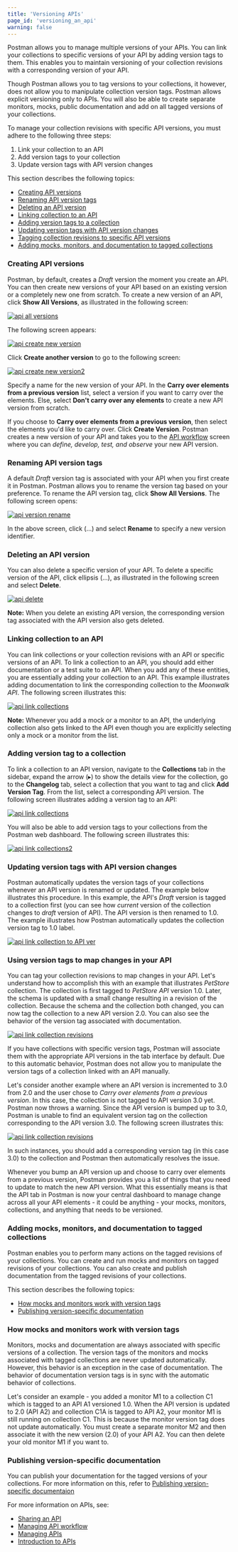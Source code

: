 ```yaml
---
title: 'Versioning APIs'
page_id: 'versioning_an_api'
warning: false
---
```


Postman allows you to manage multiple versions of your APIs. You can link your collections to specific versions of your API by adding version tags to them. This enables you to maintain versioning of your collection revisions with a corresponding version of your API.

Though Postman allows you to tag versions to your collections, it however, does not allow you to manipulate collection version tags. Postman allows explicit versioning only to APIs. You will also be able to create separate monitors, mocks, public documentation and add on all tagged versions of your collections.

To manage your collection revisions with specific API versions, you must adhere to the following three steps:

1. Link your collection to an API
2. Add version tags to your collection
3. Update version tags with API version changes

This section describes the following topics:

- [Creating API versions](#creating-api-versions)
- [Renaming API version tags](#renaming-api-version-tags)
- [Deleting an API version](#deleting-an-api-version)
- [Linking collection to an API](#linking-collection-to-an-api)
- [Adding version tags to a collection](#adding-version-tags-to-a-collection)
- [Updating version tags with API version changes](#updating-version-tags-with-api-version-changes)
- [Tagging collection revisions to specific API versions](#tagging-collection-revisions-to-specific-API-versions)
- [Adding mocks, monitors, and documentation to tagged collections](#adding-mocks,-monitors,-and-documentation-to-tagged-collections)

### Creating API versions

Postman, by default, creates a _Draft_ version the moment you create an API. You can then create new versions of your API based on an existing version or a completely new one from scratch. To create a new version of an API, click **Show All Versions**, as illustrated in the following screen:

[![api all versions](https://s3.amazonaws.com/postman-static-getpostman-com/postman-docs/API-Create1-Showallversions1.png)](https://s3.amazonaws.com/postman-static-getpostman-com/postman-docs/API-Create1-Showallversions1.png)

The following screen appears:

[![api create new version](https://s3.amazonaws.com/postman-static-getpostman-com/postman-docs/API-Create1-NewVersion1.png)](https://s3.amazonaws.com/postman-static-getpostman-com/postman-docs/API-Create1-NewVersion1.png)

Click **Create another version** to go to the following screen:

[![api create new version2](https://s3.amazonaws.com/postman-static-getpostman-com/postman-docs/API-Create1-NewVersion2.png)](https://s3.amazonaws.com/postman-static-getpostman-com/postman-docs/API-Create1-NewVersion2.png)

Specify a name for the new version of your API. In the **Carry over elements from a previous version** list, select a version if you want to carry over the elements. Else, select **Don't carry over any elements** to create a new API version from scratch.

If you choose to **Carry over elements from a previous version**, then select the elements you'd like to carry over. Click **Create Version**. Postman creates a new version of your API and takes you to the [API workflow](/docs/v6/postman/design_and_develop_apis/the_api_workflow) screen where you can _define, develop, test, and observe_ your new API version.

### Renaming API version tags

A default _Draft_ version tag is associated with your API when you first create it in Postman. Postman allows you to rename the version tag based on your preference. To rename the API version tag, click **Show All Versions**. The following screen opens:

[![api version rename](https://s3.amazonaws.com/postman-static-getpostman-com/postman-docs/API-Version-Rename1.png)](https://s3.amazonaws.com/postman-static-getpostman-com/postman-docs/API-Version-Rename1.png)

In the above screen, click (...) and select **Rename** to specify a new version identifier.

### Deleting an API version

You can also delete a specific version of your API. To delete a specific version of the API, click ellipsis (...), as illustrated in the following screen and select **Delete**.

[![api delete](https://s3.amazonaws.com/postman-static-getpostman-com/postman-docs/API-Delete-Version1.png)](https://s3.amazonaws.com/postman-static-getpostman-com/postman-docs/API-Delete-Version1.png)

**Note:** When you delete an existing API version, the corresponding version tag associated with the API version also gets deleted.

### Linking collection to an API

You can link collections or your collection revisions with an API or specific versions of an API. To link a collection to an API, you should add either documentation or a test suite to an API. When you add any of these entities, you are essentially adding your collection to an API. This example illustrates adding documentation to link the corresponding collection to the _Moonwalk API_. The following screen illustrates this:

[![api link collections](https://s3.amazonaws.com/postman-static-getpostman-com/postman-docs/API-Link-Collections4.gif)](https://s3.amazonaws.com/postman-static-getpostman-com/postman-docs/API-Link-Collections4.gif)

**Note:** Whenever you add a mock or a monitor to an API, the underlying collection also gets linked to the API even though you are explicitly selecting only a mock or a monitor from the list.

### Adding version tag to a collection

To link a collection to an API version, navigate to the **Collections** tab in the sidebar, expand the arrow (&#9656;) to show the details view for the collection, go to the **Changelog** tab, select a collection that you want to tag and click **Add Version Tag**. From the list, select a corresponding API version. The following screen illustrates adding a version tag to an API:

[![api link collections](https://s3.amazonaws.com/postman-static-getpostman-com/postman-docs/API-Link-Collections-vTag.gif)](https://s3.amazonaws.com/postman-static-getpostman-com/postman-docs/API-Link-Collections1.gif)

You will also be able to add version tags to your collections from the Postman web dashboard. The following screen illustrates this:

[![api link collections2](https://s3.amazonaws.com/postman-static-getpostman-com/postman-docs/API-Add-Version-to-Collection2.png)](https://s3.amazonaws.com/postman-static-getpostman-com/postman-docs/API-Link-Collections2.png)

### Updating version tags with API version changes

Postman automatically updates the version tags of your collections whenever an API version is renamed or updated. The example below illustrates this procedure. In this example, the API's _Draft_ version is tagged to a collection first (you can see how _current_ version of the collection changes to _draft_ version of API). The API version is then renamed to 1.0. The example illustrates how Postman automatically updates the collection version tag to 1.0 label.

[![api link collection to API ver](https://s3.amazonaws.com/postman-static-getpostman-com/postman-docs/API-Updating-Ver-Tags1.gif)](https://s3.amazonaws.com/postman-static-getpostman-com/postman-docs/API-Updating-Ver-Tags1.gif)

### Using version tags to map changes in your API

You can tag your collection revisions to map changes in your API. Let's understand how to accomplish this with an example that illustrates _PetStore_ collection. The collection is first tagged to _PetStore API_ version 1.0. Later, the schema is updated with a small change resulting in a revision of the collection. Because the schema and the collection both changed, you can now tag the collection to a new API version 2.0. You can also see the behavior of the version tag associated with documentation.

[![api link collection revisions](https://s3.amazonaws.com/postman-static-getpostman-com/postman-docs/API-versiontags-map-api-changes1.gif)](https://s3.amazonaws.com/postman-static-getpostman-com/postman-docs/API-versiontags-map-api-changes1.gif)

If you have collections with specific version tags, Postman will associate them with the appropriate API versions in the tab interface by default. Due to this automatic behavior, Postman does not allow you to manipulate the version tags of a collection linked with an API manually.

Let's consider another example where an API version is incremented to 3.0 from 2.0 and the user chose to _Carry over elements from a previous version_. In this case, the collection is not tagged to API version 3.0 yet. Postman now throws a warning. Since the API version is bumped up to 3.0, Postman is unable to find an equivalent version tag on the collection corresponding to the API version 3.0. The following screen illustrates this:

[![api link collection revisions](https://s3.amazonaws.com/postman-static-getpostman-com/postman-docs/API-Version-Mismatch2.gif)](https://s3.amazonaws.com/postman-static-getpostman-com/postman-docs/API-Version-Mismatch2.gif)

In such instances, you should add a corresponding version tag (in this case 3.0) to the collection and Postman then automatically resolves the issue.

Whenever you bump an API version up and choose to carry over elements from a previous version, Postman provides you a list of things that you need to update to match the new API version. What this essentially means is that the API tab in Postman is now your central dashboard to manage change across all your API elements - it could be anything - your mocks, monitors, collections, and anything that needs to be versioned.

### Adding mocks, monitors, and documentation to tagged collections

Postman enables you to perform many actions on the tagged revisions of your collections. You can create and run mocks and monitors on tagged revisions of your collections. You can also create and publish documentation from the tagged revisions of your collections.

This section describes the following topics:

- [How mocks and monitors work with version tags](#how-mocks-and-monitors-work-with-version-tags)
- [Publishing version-specific documentation](#publishing-version-specific-documentation)

### How mocks and monitors work with version tags

Monitors, mocks and documentation are always associated with specific versions of a collection. The version tags of the monitors and mocks associated with tagged collections are never updated automatically. However, this behavior is an exception in the case of documentation. The behavior of documentation version tags is in sync with the automatic behavior of collections.

Let's consider an example - you added a monitor M1 to a collection C1 which is tagged to an API A1 versioned 1.0. When the API version is updated to 2.0 (API A2) and collection C1A is tagged to API A2, your monitor M1 is still running on collection C1. This is because the monitor version tag does not update automatically. You must create a separate monitor M2 and then associate it with the new version (2.0) of your API A2. You can then delete your old monitor M1 if you want to.

### Publishing version-specific documentation

You can publish your documentation for the tagged versions of your collections.
For more information on this, refer to [Publishing version-specific documentaion](/docs/v6/postman/api_documentation/publishing_public_docs)

For more information on APIs, see:

- [Sharing an API](/docs/v6/postman/design_and_develop_apis/sharing_apis)
- [Managing API workflow](/docs/v6/postman/design_and_develop_apis/the_api_workflow)
- [Managing APIs](/docs/v6/postman/design_and_develop_apis/managing_apis)
- [Introduction to APIs](/docs/v6/postman/design_and_develop_apis/introduction_to_apis)
